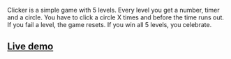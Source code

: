 Clicker is a simple game with 5 levels. Every level you get a number, timer and a circle. You have to click a circle X times and before the time runs out. If you fail a level, the game resets. If you win all 5 levels, you celebrate.

## [Live demo](https://zigavidmar.github.io/clicker/)
